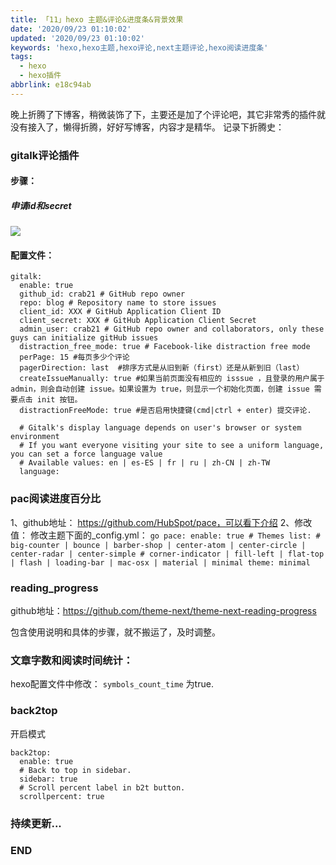 ```yaml
---
title: 「11」hexo 主题&评论&进度条&背景效果
date: '2020/09/23 01:10:02'
updated: '2020/09/23 01:10:02'
keywords: 'hexo,hexo主题,hexo评论,next主题评论,hexo阅读进度条'
tags:
  - hexo
  - hexo插件
abbrlink: e18c94ab
---
```


晚上折腾了下博客，稍微装饰了下，主要还是加了个评论吧，其它非常秀的插件就没有接入了，懒得折腾，好好写博客，内容才是精华。
记录下折腾史：

### gitalk评论插件

#### 步骤：
##### 申请id和secret
![](https://crab-1251738482.cos.ap-guangzhou.myqcloud.com/36f31671-8ada-4cbe-b60b-d1595dd701ee.png)

<!-- more -->

#### 配置文件：

```
gitalk:
  enable: true
  github_id: crab21 # GitHub repo owner
  repo: blog # Repository name to store issues
  client_id: XXX # GitHub Application Client ID
  client_secret: XXX # GitHub Application Client Secret
  admin_user: crab21 # GitHub repo owner and collaborators, only these guys can initialize gitHub issues
  distraction_free_mode: true # Facebook-like distraction free mode
  perPage: 15 #每页多少个评论
  pagerDirection: last  #排序方式是从旧到新（first）还是从新到旧（last）
  createIssueManually: true #如果当前页面没有相应的 isssue ，且登录的用户属于 admin，则会自动创建 issue。如果设置为 true，则显示一个初始化页面，创建 issue 需要点击 init 按钮。
  distractionFreeMode: true #是否启用快捷键(cmd|ctrl + enter) 提交评论.

  # Gitalk's display language depends on user's browser or system environment
  # If you want everyone visiting your site to see a uniform language, you can set a force language value
  # Available values: en | es-ES | fr | ru | zh-CN | zh-TW
  language:
```

### pac阅读进度百分比
1、github地址： https://github.com/HubSpot/pace，可以看下介绍
2、修改值：
    修改主题下面的_config.yml：
    ```go
    pace:
        enable: true
        # Themes list:
        # big-counter | bounce | barber-shop | center-atom | center-circle | center-radar | center-simple
        # corner-indicator | fill-left | flat-top | flash | loading-bar | mac-osx | material | minimal
        theme: minimal
    ```

### reading_progress

github地址：https://github.com/theme-next/theme-next-reading-progress

包含使用说明和具体的步骤，就不搬运了，及时调整。

### 文章字数和阅读时间统计：

hexo配置文件中修改：
    `symbols_count_time` 为true.

### back2top
开启模式
```
back2top:
  enable: true
  # Back to top in sidebar.
  sidebar: true
  # Scroll percent label in b2t button.
  scrollpercent: true
```
### 持续更新...

### END
